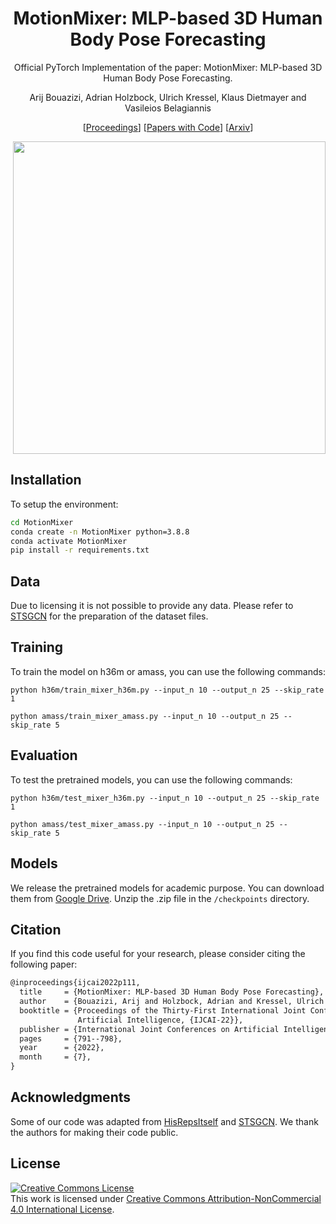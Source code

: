 
<div align="center">

<h1>MotionMixer: MLP-based 3D Human Body Pose Forecasting </h1>


Official PyTorch Implementation of the paper: MotionMixer: MLP-based 3D Human Body Pose Forecasting.

Arij Bouazizi, Adrian Holzbock, Ulrich Kressel, Klaus Dietmayer and Vasileios Belagiannis


 [[Proceedings](https://www.ijcai.org/proceedings/2022/0111.pdf)] [[Papers with Code](https://paperswithcode.com/paper/motionmixer-mlp-based-3d-human-body-pose)] [[Arxiv](https://arxiv.org/abs/2207.00499)]



</div>


<div align="right">
<img src="MotionMixer.png" height="500px">
</div>

## Installation

To setup the environment:
```sh
cd MotionMixer
conda create -n MotionMixer python=3.8.8
conda activate MotionMixer
pip install -r requirements.txt
```

## Data

Due to licensing it is not possible to provide any data. Please refer to [STSGCN](https://github.com/FraLuca/STSGCN) for the preparation of the dataset files.

## Training

To train the model on h36m or amass, you can use the following commands:
 ```
 python h36m/train_mixer_h36m.py --input_n 10 --output_n 25 --skip_rate 1 
 ```
 ```
 python amass/train_mixer_amass.py --input_n 10 --output_n 25 --skip_rate 5 
 ```
 
 ## Evaluation

To test the pretrained models, you can use the following commands:
 ```
 python h36m/test_mixer_h36m.py --input_n 10 --output_n 25 --skip_rate 1 
 ```
 ```
 python amass/test_mixer_amass.py --input_n 10 --output_n 25 --skip_rate 5 
 ```
 
 ## Models

We release the pretrained models for academic purpose. You can download them from [Google Drive](https://drive.google.com/drive/folders/1SrZpoe__Q3YXdk_TrtcxeJzRQiKAWoT5). Unzip the .zip file in the ```/checkpoints``` directory.

## Citation

If you find this code useful for your research, please consider citing the following paper:

```latex
@inproceedings{ijcai2022p111,
  title     = {MotionMixer: MLP-based 3D Human Body Pose Forecasting},
  author    = {Bouazizi, Arij and Holzbock, Adrian and Kressel, Ulrich and Dietmayer, Klaus and Belagiannis, Vasileios},
  booktitle = {Proceedings of the Thirty-First International Joint Conference on
               Artificial Intelligence, {IJCAI-22}},
  publisher = {International Joint Conferences on Artificial Intelligence Organization},
  pages     = {791--798},
  year      = {2022},
  month     = {7},
}

```

 ## Acknowledgments
 
 Some of our code was adapted from [HisRepsItself](https://github.com/wei-mao-2019/HisRepItself) and [STSGCN](https://github.com/FraLuca/STSGCN). We thank the authors for making their code public.
 
## License

<a rel="license" href="http://creativecommons.org/licenses/by-nc/4.0/">
<img alt="Creative Commons License" style="border-width:0" src="https://i.creativecommons.org/l/by-nc/4.0/88x31.png"
 /></a><br />This work is licensed under <a rel="license" href="http://creativecommons.org/licenses/by-nc/4.0/"
 >Creative Commons Attribution-NonCommercial 4.0 International License</a>.

